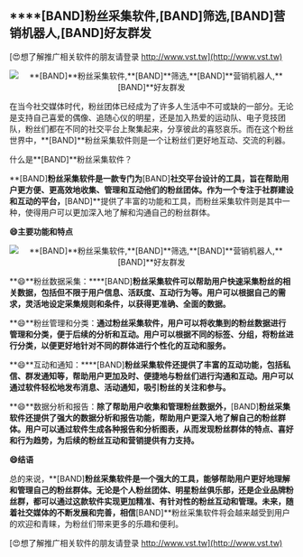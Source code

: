 ## ****[BAND]**粉丝采集软件,**[BAND]**筛选,**[BAND]**营销机器人,**[BAND]**好友群发**

[😍想了解推广相关软件的朋友请登录 http://www.vst.tw](http://www.vst.tw)

 <center><img src="https://vst.tw/MP4/tuiguang/png/0.png" alt="**[BAND]**粉丝采集软件,**[BAND]**筛选,**[BAND]**营销机器人,**[BAND]**好友群发"></center>

在当今社交媒体时代，粉丝团体已经成为了许多人生活中不可或缺的一部分。无论是支持自己喜爱的偶像、追随心仪的明星，还是加入热爱的运动队、电子竞技团队，粉丝们都在不同的社交平台上聚集起来，分享彼此的喜怒哀乐。而在这个粉丝世界中，**[BAND]**粉丝采集软件则是一个让粉丝们更好地互动、交流的利器。

什么是**[BAND]**粉丝采集软件？

**[BAND]**粉丝采集软件是一款专门为**[BAND]**社交平台设计的工具，旨在帮助用户更方便、更高效地收集、管理和互动他们的粉丝团体。作为一个专注于社群建设和互动的平台，**[BAND]**提供了丰富的功能和工具，而粉丝采集软件则是其中一种，使得用户可以更加深入地了解和沟通自己的粉丝群体。

**😄主要功能和特点**

 <center><img src="https://vst.tw/MP4/tuiguang/png/2.png" alt="**[BAND]**粉丝采集软件,**[BAND]**筛选,**[BAND]**营销机器人,**[BAND]**好友群发"></center>

**😄**粉丝数据采集：****[BAND]**粉丝采集软件可以帮助用户快速采集粉丝的相关数据，包括但不限于用户信息、活跃度、互动行为等。用户可以根据自己的需求，灵活地设定采集规则和条件，以获得更准确、全面的数据。**

**😄**粉丝管理和分类：**通过粉丝采集软件，用户可以将收集到的粉丝数据进行管理和分类，便于后续的分析和互动。用户可以根据不同的标签、分组，将粉丝进行分类，以便更好地针对不同的群体进行个性化的互动和服务。**

**😄**互动和通知：****[BAND]**粉丝采集软件还提供了丰富的互动功能，包括私信、群发通知等，帮助用户更加及时、便捷地与粉丝们进行沟通和互动。用户可以通过软件轻松地发布消息、活动通知，吸引粉丝的关注和参与。**

**😄**数据分析和报告：**除了帮助用户收集和管理粉丝数据外，**[BAND]**粉丝采集软件还提供了强大的数据分析和报告功能，帮助用户更深入地了解自己的粉丝群体。用户可以通过软件生成各种报告和分析图表，从而发现粉丝群体的特点、喜好和行为趋势，为后续的粉丝互动和营销提供有力支持。**

**😄结语**

总的来说，**[BAND]**粉丝采集软件是一个强大的工具，能够帮助用户更好地理解和管理自己的粉丝群体。无论是个人粉丝团体、明星粉丝俱乐部，还是企业品牌粉丝群，都可以通过这款软件实现更加精准、有针对性的粉丝互动和管理。未来，随着社交媒体的不断发展和完善，相信**[BAND]**粉丝采集软件将会越来越受到用户的欢迎和青睐，为粉丝们带来更多的乐趣和便利。

[😍想了解推广相关软件的朋友请登录 http://www.vst.tw](http://www.vst.tw)



